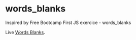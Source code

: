 # words_blanks
Inspired by Free Bootcamp First JS exercice - words_blanks

Live [Words Blanks](https://nervous-mcclintock-f308af.netlify.app/).

